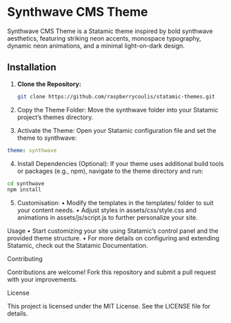 # Synthwave CMS Theme

Synthwave CMS Theme is a Statamic theme inspired by bold synthwave aesthetics, featuring striking neon accents, monospace typography, dynamic neon animations, and a minimal light-on-dark design.

## Installation

1. **Clone the Repository:**

   ```bash
   git clone https://github.com/raspberrycoulis/statamic-themes.git

2.	Copy the Theme Folder:
Move the synthwave folder into your Statamic project’s themes directory.

3.	Activate the Theme:
Open your Statamic configuration file and set the theme to synthwave:
   
   ```yaml
   theme: synthwave
   ```

4.	Install Dependencies (Optional):
If your theme uses additional build tools or packages (e.g., npm), navigate to the theme directory and run:

   ```bash
   cd synthwave
   npm install
   ```

5.	Customisation:
	•	Modify the templates in the templates/ folder to suit your content needs.
	•	Adjust styles in assets/css/style.css and animations in assets/js/script.js to further personalize your site.

Usage
	•	Start customizing your site using Statamic’s control panel and the provided theme structure.
	•	For more details on configuring and extending Statamic, check out the Statamic Documentation.

Contributing

Contributions are welcome! Fork this repository and submit a pull request with your improvements.

License

This project is licensed under the MIT License. See the LICENSE file for details.
